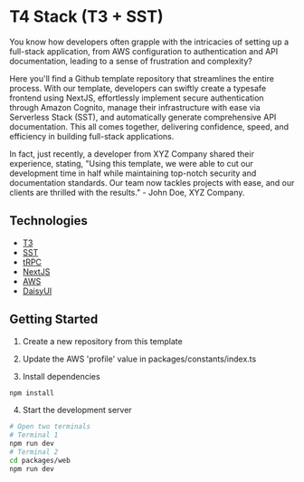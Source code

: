 
# T4 Stack (T3 + SST)

You know how developers often grapple with the intricacies of setting up a full-stack application, from AWS configuration to authentication and API documentation, leading to a sense of frustration and complexity?

Here you'll find a Github template repository that streamlines the entire process. With our template, developers can swiftly create a typesafe frontend using NextJS, effortlessly implement secure authentication through Amazon Cognito, manage their infrastructure with ease via Serverless Stack (SST), and automatically generate comprehensive API documentation. This all comes together, delivering confidence, speed, and efficiency in building full-stack applications.

In fact, just recently, a developer from XYZ Company shared their experience, stating, "Using this template, we were able to cut our development time in half while maintaining top-notch security and documentation standards. Our team now tackles projects with ease, and our clients are thrilled with the results." - John Doe, XYZ Company.

## Technologies

- [T3](https://create.t3.gg)  
- [SST](https://sst.dev)  
- [tRPC](https://trpc.io)  
- [NextJS](https://nextjs.org)  
- [AWS](https://aws.amazon.com)  
- [DaisyUI](https://daisyui.com)  

## Getting Started  

1. Create a new repository from this template  

2. Update the AWS 'profile' value in packages/constants/index.ts

3. Install dependencies 

```sh
npm install

```

4. Start the development server

```sh
# Open two terminals
# Terminal 1
npm run dev
# Terminal 2
cd packages/web
npm run dev
```
